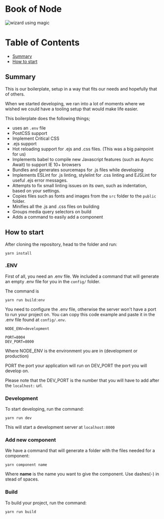 # Book of Node

![wizard using magic](https://media.giphy.com/media/3og0IP2tdIt6OEduUw/giphy.gif)

# Table of Contents
- [Summary](#summary)
- [How to start](#how-to-start)

## Summary

This is our boilerplate, setup in a way that fits our needs and hopefully that of others.

When we started developing, we ran into a lot of moments where we wished we could have a tooling setup that would make life easier.

This boilerplate does the following things;

* uses an ```.env``` file
* PostCSS support
* Implement Critical CSS
* .ejs support
* Hot reloading support for .ejs and .css files. (This was a big painpoint for us)
* Implements babel to compile new Javascript features (such as Async Await) to support IE 10+ browsers
* Bundles and generates sourcemaps for .js files while developing
* Implements ESLint for .js linting, stylelint for .css linting and EJSLint for useful .ejs error messages.
* Attempts to fix small linting issues on its own, such as indentation, based on your settings.
* Copies files such as fonts and images from the ```src``` folder to the ```public``` folder.
* Minifies all the .js and .css files on building
* Groups media query selectors on build
* Adds a command to easily add a component

## How to start

After cloning the repository, head to the folder and run:

```
yarn install
```

### .ENV

First of all, you need an .env file. We included a command that will generate an empty .env file for you in the ```config/``` folder.

The command is

```
yarn run build:env
```

You need to configure the .env file, otherwise the server won't have a port to run your project on. You can copy this code example and paste it in the .env file found at ```config/.env```.

```
NODE_ENV=development

PORT=8004
DEV_PORT=8000
```

Where NODE_ENV is the environment you are in (development or production)

PORT the port your application will run on
DEV_PORT the port you will develop on.

Please note that the DEV_PORT is the number that you will have to add after the ```localhost:``` url.

### Development

To start developing, run the command:

```
yarn run dev
```

This will start a development server at ```localhost:8000```

### Add new component

We have a command that will generate a folder with the files needed for a component:

```
yarn component name
```

Where **name** is the name you want to give the component. Use dashes(-) in stead of spaces.

### Build

To build your project, run the command:

```
yarn run build
```
